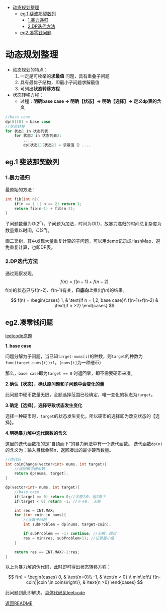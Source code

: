 - [动态规划整理](#动态规划整理)
  - [eg.1 斐波那契数列](#eg1-斐波那契数列)
    - [1.暴力递归](#1暴力递归)
    - [2.DP迭代方法](#2dp迭代方法)
  - [eg2.凑零钱问题](#eg2凑零钱问题)

# 动态规划整理

- 动态规划的特点：
  1. 一定是可枚举的**求最值** 问题，具有重叠子问题
  2. 具有最优子结构，即最小子问题求解最值
  3. 可列出**状态转移方程**
- 状态转移方程：
  - 过程：**明确base case -> 明确【状态】-> 明确【选择】-> 定义dp表的含义**
```cpp
//base case
dp[0][0] = base case
//状态转移
for 状态1 in 状态列表:
    for 状态2 in 状态列表2:
        ....
        dp[状态1][状态2] = 求最值（）....
```

## eg.1 斐波那契数列

### 1.暴力递归

最原始的方法：
```cpp
int fib(int n){
    if(n == 1 || n == 2) return 1;
    return fib(n-1) + fib(n-2);
}
```

子问题数量为$O(2^n)$，子问题为加法，时间为$O(1)$，故暴力递归的时间总复杂度为数量乘以时间，$O(2^n)$。

画二叉树，其中发现大量重复计算的子问题，可以用demo记录成HashMap，避免重复计算，也即DP表。

### 2.DP迭代方法

通过观察发现，
$$f(n) = f(n-1) + f(n-2)$$
f(n)的状态只与f(n-2)、f(n-1)有关，**自底向上**推出$f(n)$的结果。

$$ f(n) = \begin{cases}
    1, & \text{if n = 1,2, base case}\\
    f(n-1)+f(n-2) & \text{if n >2}
\end{cases}
$$

## eg2.凑零钱问题

[leetcode原题](https://leetcode-cn.com/problems/coin-change)

**1. base case**

问题分解为子问题，当已知`target-nums[i]`的种数，则`target`的种数为`func(target-nums[i])+1`。（`nums[i]`为一种硬币）

那么，`base case`即为`target == 0` 时返回零，即不需要硬币来凑。

**2.确认【状态】，确认原问题和子问题中会变化的量**

此问题中硬币数量无限，金额选择范围已经确定，唯一变化的状态为`target`。

**3.确定【选择】，选择导致状态发生变化**

选择一种硬币时，`target`的状态发生变化，所以硬币的选择即为改变状态的【选择】。

**4.明确暴力解中迭代函数的含义**

这里的迭代函数指的是“自顶而下”的暴力解法中有一个迭代函数。
迭代函数`dp(n)`的含义为：输入目标金额n，返回凑出的最少硬币数量。
```cpp
//伪代码
int coinChange(vector<int> nums, int target){
    //返回最少硬币数
    return dp(nums, target);
}

dp(vector<int> nums, int target){
    //base case
    if(target == 0) return 0;//金额为0，返回0个
    if(target < 0) return -1; //小于0， 无解

    int res = INT.MAX;
    for (int coin in nums){
        //计算子问题
        int subProblem = dp(nums, target-coin);

        if(subProblem == -1) continue; //无解，跳过
        res = min(res, subProblem+1); //记录最小值
    }

    return res == INT.MAX?-1:res;
}
```

以上为暴力解的伪代码，此时即可得出状态转移方程：

$$
f(n) = \begin{cases}
    0, & \text{n=0}\\
    -1, & \text{n < 0} \\
    min\left\{ f(n-coin)|coin \in coins\right\}, & \text{n >0}
\end{cases}
$$

此问题到此即解决。[具体代码见leetcode](https://leetcode-cn.com/submissions/detail/241490290/)

[返回README](README.md)